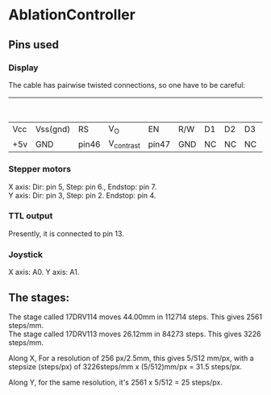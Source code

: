 # AblationController

## Pins used
### Display
The cable has pairwise twisted connections, so one have to be careful:


|  |  |  |  |  |  |  |  |  |  |  | | | RED CABLE |
| --- | --- | --- | --- | --- | --- | --- | --- | --- | --- | --- | --- | --- | --- |
| Vcc | Vss(gnd) | RS | V<sub>O</sub> | EN | R/W | D1 | D2 | D3 | D4 | D5 | D6 | D7 | D8 |
| +5v | GND | pin46 | V<sub>contrast</sub> | pin47 | GND | NC | NC | NC | NC | pin51 | pin50 | pin53 | pin52 |

### Stepper motors
X axis: Dir: pin 5, Step: pin 6., Endstop: pin 7. <br>
Y axis: Dir: pin 3, Step: pin 2. Endstop: pin 4.

### TTL output
Presently, it is connected to pin 13.

### Joystick
X axis: A0.
Y axis: A1.

## The stages:

The stage called 17DRV114 moves 44.00mm in 112714 steps. This gives 2561 steps/mm. <br>
The stage called 17DRV113 moves 26.12mm in 84273 steps. This gives 3226 steps/mm.

Along X, For a resolution of 256 px/2.5mm, this gives 5/512 mm/px, with a stepsize (steps/px) of 3226steps/mm x (5/512)mm/px = 31.5 steps/px.

Along Y, for the same resolution, it's 2561 x 5/512 = 25 steps/px. 
